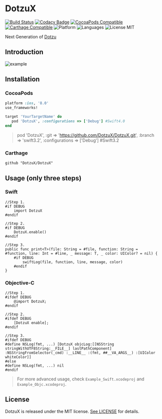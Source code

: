 # DotzuX

[![Build Status](https://travis-ci.org/DotzuX/DotzuX.svg?branch=master)](https://travis-ci.org/DotzuX/DotzuX)
[![Codacy Badge](https://api.codacy.com/project/badge/Grade/6aac8606d10f403a811cafdf870bb552)](https://www.codacy.com/app/DotzuX/DotzuX?utm_source=github.com&amp;utm_medium=referral&amp;utm_content=DotzuX/DotzuX&amp;utm_campaign=Badge_Grade)
[![CocoaPods Compatible](https://img.shields.io/cocoapods/v/DotzuX.svg)](https://img.shields.io/cocoapods/v/DotzuX.svg)
[![Carthage Compatible](https://img.shields.io/badge/Carthage-compatible-4BC51D.svg?style=flat)](https://github.com/Carthage/Carthage)
![Platform](https://img.shields.io/badge/platforms-iOS%208.0+-blue.svg)
![Languages](https://img.shields.io/badge/languages-Swift%20%7C%20ObjC-orange.svg)
<img src="https://img.shields.io/badge/license-MIT-blue.svg?style=flat" alt="License MIT"/>

Next Generation of [Dotzu](https://github.com/remirobert/Dotzu)

## Introduction

![example](https://github.com/DotzuX/DotzuX/blob/master/gif/example.gif)

## Installation

### CocoaPods

```ruby
platform :ios, '8.0'
use_frameworks!

target 'YourTargetName' do
   pod 'DotzuX', :configurations => ['Debug'] #Swift4.0
end
```
> pod 'DotzuX', :git => 'https://github.com/DotzuX/DotzuX.git', :branch => 'swift3.2', :configurations => ['Debug'] #Swift3.2

### Carthage

```ogdl
github "DotzuX/DotzuX"
```

## Usage (only three steps)

### Swift
	
	//Step 1.
	#if DEBUG
	    import DotzuX
	#endif
	
	//Step 2.
	#if DEBUG
	    DotzuX.enable()
	#endif

	//Step 3.
	public func print<T>(file: String = #file, function: String = #function, line: Int = #line, _ message: T, _ color: UIColor? = nil) {
	    #if DEBUG
	        swiftLog(file, function, line, message, color)
	    #endif
	}
	

### Objective-C
	
	//Step 1.
	#ifdef DEBUG
	    @import DotzuX;
	#endif
	
	//Step 2.
	#ifdef DEBUG
	    [DotzuX enable];
	#endif
	
	//Step 3.
	#ifdef DEBUG
	#define NSLog(fmt, ...) [DotzuX objcLog:[[NSString stringWithUTF8String:__FILE__] lastPathComponent] :NSStringFromSelector(_cmd) :__LINE__ :(fmt, ##__VA_ARGS__) :[UIColor whiteColor]]
	#else
	#define NSLog(fmt, ...) nil
	#endif


>For more advanced usage, check `Example_Swift.xcodeproj` and `Example_Objc.xcodeproj`.
	
## License

DotzuX is released under the MIT license. [See LICENSE](https://github.com/DotzuX/DotzuX/blob/master/LICENSE) for details.